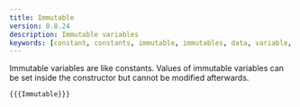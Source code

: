 ```yaml
---
title: Immutable
version: 0.8.24
description: Immutable variables
keywords: [constant, constants, immutable, immutables, data, variable, variables]
---
```


Immutable variables are like constants. Values of immutable variables can be set inside the constructor but cannot be modified afterwards.

```solidity
{{{Immutable}}}
```
